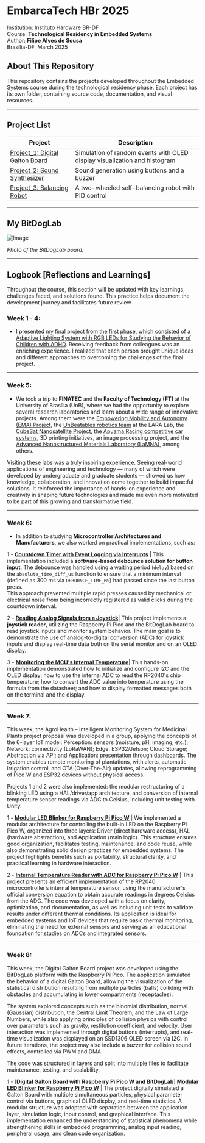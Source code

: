 # **EmbarcaTech HBr 2025**  

 Institution: Instituto Hardware BR-DF  
 Course: **Technological Residency in Embedded Systems**  
 Author: **Filipe Alves de Sousa**  
 Brasília-DF, March 2025  
 
 ## **About This Repository**  
 This repository contains the projects developed throughout the Embedded Systems course during the technological residency phase. Each project has its own folder, containing source code, documentation, and visual resources.  
 
 ---  
 
 ## **Project List**  
 
 | Project | Description |  
 |---------|------------|  
 | [Project_1: Digital Galton Board](./projects/digital_galton_board/) | Simulation of random events with OLED display visualization and histogram |  
 | [Project_2: Sound Synthesizer](./projects/sound_synthesizer/) | Sound generation using buttons and a buzzer |  
 | [Project_3: Balancing Robot](./projects/balancing_robot/) | A two-wheeled self-balancing robot with PID control |  
 
 ---  
 
 ## **My BitDogLab**  
 
 ![Image](https://github.com/user-attachments/assets/714fca2b-53e3-47e3-8410-cef01dea8342)  
 
 _Photo of the BitDogLab board._  
 
 ---  
 
 ## **Logbook [Reflections and Learnings]**  
 
 Throughout the course, this section will be updated with key learnings, challenges faced, and solutions found. This practice helps document the development journey and facilitates future review.  
 
 ### **Week 1 - 4:**  
 - I presented my final project from the first phase, which consisted of a [Adaptive Lighting System with RGB LEDs for Studying the Behavior of Children with ADHD](https://github.com/filipe19/Embarcatech-BitDogLab-RaspberryPi). Receiving feedback from colleagues was an enriching experience. I realized that each person brought unique ideas and different approaches to overcoming the challenges of the final project.  
 
 ---
 
 ### **Week 5:**  
 - We took a trip to **FINATEC** and the **Faculty of Technology (FT)** at the University of Brasília (UnB), where we had the opportunity to explore several research laboratories and learn about a wide range of innovative projects. Among them were the [Empowering Mobility and Autonomy (EMA) Project](https://www.ene.unb.br/antonio/ema/pt/index.html), the [UnBeatables robotics team](https://noticias.unb.br/publicacoes/112-extensao-e-comunidade/90-equipe-de-robotica-da-unb-e-bicampea-de-competicao-internacional) at the LARA Lab, the [CubeSat Nanosatellite Project](https://noticias.unb.br/117-pesquisa/5614-nanossatelite-desenvolvido-na-unb-esta-em-orbita), the [Apuama Racing competitive car systems](http://ft.unb.br/index.php?option=com_content&view=article&id=13&Itemid=123), 3D printing initiatives, an image processing project, and the [Advanced Nanostructured Materials Laboratory (LaMNA)](http://www.ppgcima.unb.br/organizacao/infra-lab), among others.
 
 Visiting these labs was a truly inspiring experience. Seeing real-world applications of engineering and technology — many of which were developed by undergraduate and graduate students — showed us how knowledge, collaboration, and innovation come together to build impactful solutions. It reinforced the importance of hands-on experience and creativity in shaping future technologies and made me even more motivated to be part of this growing and transformative field.
 
 ---
 
 ### **Week 6:**  
 - In addition to studying **Microcontroller Architectures and Manufacturers**, we also worked on practical implementations, such as:
 
 1 - [**Countdown Timer with Event Logging via Interrupts**](https://github.com/filipe19/filipe_alves_embarcatech_HBr_2025/tree/main/projects/week_6/decrementing_count) | This implementation included a **software-based debounce solution for button input**. The debounce was handled using a waiting period (`delay`) based on the `absolute_time_diff_us` function to ensure that a minimum interval (defined as 300 ms via `DEBOUNCE_TIME_MS`) had passed since the last button press.  
 This approach prevented multiple rapid presses caused by mechanical or electrical noise from being incorrectly registered as valid clicks during the countdown interval.
 
 2 - [**Reading Analog Signals from a Joystick**](https://github.com/filipe19/filipe_alves_embarcatech_HBr_2025/tree/main/projects/week_6/Joystick_test)| This project implements a **joystick reader**, utilizing the Raspberry Pi Pico and the BitDogLab board to read joystick inputs and monitor system behavior. The main goal is to demonstrate the use of analog-to-digital conversion (ADC) for joystick inputs and display real-time data both on the serial monitor and on an OLED display.
 
 3 - [**Monitoring the MCU's Internal Temperature**](https://github.com/filipe19/filipe_alves_embarcatech_HBr_2025/tree/main/projects/week_6/internal_temperature)| This hands-on implementation demonstrated how to initialize and configure I2C and the OLED display; how to use the internal ADC to read the RP2040's chip temperature; how to convert the ADC value into temperature using the formula from the datasheet; and how to display formatted messages both on the terminal and the display.
 
 ---
 
 
 ### **Week 7:**  

This week, the AgroHealth – Intelligent Monitoring System for Medicinal Plants project proposal was developed in a group, applying the concepts of the 6-layer IoT model:
Perception: sensors (moisture, pH, imaging, etc.); Network: connectivity (LoRaWAN); Edge: ESP32/Jetson; Cloud Storage; Abstraction via API; and Application: presentation through dashboards.
The system enables remote monitoring of plantations, with alerts, automatic irrigation control, and OTA (Over-The-Air) updates, allowing reprogramming of Pico W and ESP32 devices without physical access.

Projects 1 and 2 were also implemented: the modular restructuring of a blinking LED using a HAL/driver/app architecture, and conversion of internal temperature sensor readings via ADC to Celsius, including unit testing with Unity.

 1 - [**Modular LED Blinker for Raspberry Pi Pico W**](https://github.com/filipe19/filipe_alves_embarcatech_HBr_2025/tree/main/projects/week_7/struct_blink) | We implemented a modular architecture for controlling the built-in LED on the Raspberry Pi Pico W, organized into three layers: Driver (direct hardware access), HAL (hardware abstraction), and Application (main logic). This structure ensures good organization, facilitates testing, maintenance, and code reuse, while also demonstrating solid design practices for embedded systems. The project highlights benefits such as portability, structural clarity, and practical learning in hardware interaction.

 2 - [**Internal Temperature Reader with ADC for Raspberry Pi Pico W**](https://github.com/filipe19/filipe_alves_embarcatech_HBr_2025/tree/main/projects/week_7/unity_test_adc_temperature) | This project presents an efficient implementation of the RP2040 microcontroller’s internal temperature sensor, using the manufacturer's official conversion equation to obtain accurate readings in degrees Celsius from the ADC. The code was developed with a focus on clarity, optimization, and documentation, as well as including unit tests to validate results under different thermal conditions. Its application is ideal for embedded systems and IoT devices that require basic thermal monitoring, eliminating the need for external sensors and serving as an educational foundation for studies on ADCs and integrated sensors.

 ---  
 
 ### **Week 8:**  

This week, the Digital Galton Board project was developed using the BitDogLab platform with the Raspberry Pi Pico. The application simulated the behavior of a digital Galton Board, allowing the visualization of the statistical distribution resulting from multiple particles (balls) colliding with obstacles and accumulating in lower compartments (receptacles).

The system explored concepts such as the binomial distribution, normal (Gaussian) distribution, the Central Limit Theorem, and the Law of Large Numbers, while also applying principles of collision physics with control over parameters such as gravity, restitution coefficient, and velocity. User interaction was implemented through digital buttons (interrupts), and real-time visualization was displayed on an SSD1306 OLED screen via I2C. In future iterations, the project may also include a buzzer for collision sound effects, controlled via PWM and DMA.

The code was structured in layers and split into multiple files to facilitate maintenance, testing, and scalability.

1 - [**Digital Galton Board with Raspberry Pi Pico W and BitDogLab**] [**Modular LED Blinker for Raspberry Pi Pico W**](https://github.com/filipe19/filipe_alves_embarcatech_HBr_2025/tree/main/projects/lab01_galton_board-filipe19) | The project digitally simulated a Galton Board with multiple simultaneous particles, physical parameter control via buttons, graphical OLED display, and real-time statistics. A modular structure was adopted with separation between the application layer, simulation logic, input control, and graphical interface. This implementation enhanced the understanding of statistical phenomena while strengthening skills in embedded programming, analog input reading, peripheral usage, and clean code organization.